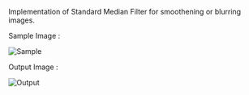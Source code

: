Implementation of Standard Median Filter for smoothening or blurring images.

Sample Image :

![Sample](https://github.com/Akhilesh64/Median-Filters/blob/master/Standard%20Median%20Filter/Image_2.jpg)

Output Image :

![Output](https://github.com/Akhilesh64/Median-Filters/blob/master/Standard%20Median%20Filter/Median_Image_2.jpg)
